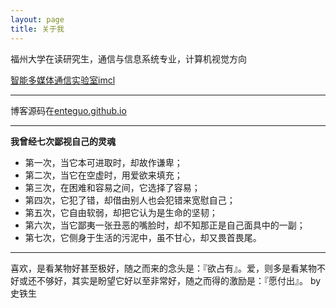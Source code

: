 ```yaml
---
layout: page
title: 关于我 
---
```


福州大学在读研究生，通信与信息系统专业，计算机视觉方向

[智能多媒体通信实验室imcl](https://imcl.fzu.edu.cn)

*** 

博客源码在[enteguo.github.io](https://github.com/enteguo/enteguo.github.io) 

***
**我曾经七次鄙视自己的灵魂**


* 第一次，当它本可进取时，却故作谦卑；
* 第二次，当它在空虚时，用爱欲来填充；
* 第三次，在困难和容易之间，它选择了容易；
* 第四次，它犯了错，却借由别人也会犯错来宽慰自己；
* 第五次，它自由软弱，却把它认为是生命的坚韧； 
* 第六次，当它鄙夷一张丑恶的嘴脸时，却不知那正是自己面具中的一副；
* 第七次，它侧身于生活的污泥中，虽不甘心，却又畏首畏尾。






***

喜欢，是看某物好甚至极好，随之而来的念头是：『欲占有』。爱，则多是看某物不好或还不够好，其实是盼望它好以至非常好，随之而得的激励是：『愿付出』。 by 史铁生


